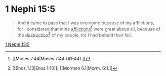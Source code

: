 # 1 Nephi 15:5

> And it came to pass that I was overcome because of my afflictions, for I considered that mine <u>afflictions</u>[^a] were great above all, because of the <u>destruction</u>[^b] of my people, for I had beheld their fall.

[1 Nephi 15:5](https://www.churchofjesuschrist.org/study/scriptures/bofm/1-ne/15?lang=eng&id=p5#p5)


[^a]: [[Moses 7.44|Moses 7:44 (41-44).]]
[^b]: [[Enos 1.13|Enos 1:13]]; [[Mormon 6.1|Morm. 6:1.]]
